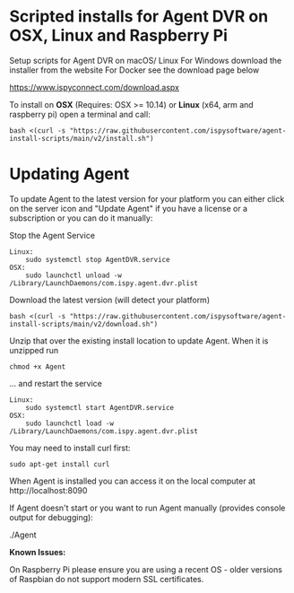# Scripted installs for Agent DVR on OSX, Linux and Raspberry Pi
Setup scripts for Agent DVR on macOS/ Linux
For Windows download the installer from the website
For Docker see the download page below

https://www.ispyconnect.com/download.aspx

To install on **OSX** (Requires: OSX >= 10.14) or **Linux** (x64, arm and raspberry pi) open a terminal and call:

    bash <(curl -s "https://raw.githubusercontent.com/ispysoftware/agent-install-scripts/main/v2/install.sh")

# Updating Agent

To update Agent to the latest version for your platform you can either click on the server icon and "Update Agent" if you have a license or a subscription or you can do it manually:

Stop the Agent Service

    Linux:
        sudo systemctl stop AgentDVR.service
    OSX:
        sudo launchctl unload -w /Library/LaunchDaemons/com.ispy.agent.dvr.plist

Download the latest version (will detect your platform)

    bash <(curl -s "https://raw.githubusercontent.com/ispysoftware/agent-install-scripts/main/v2/download.sh")
    
Unzip that over the existing install location to update Agent. When it is unzipped run

    chmod +x Agent
    
... and restart the service

    Linux: 
        sudo systemctl start AgentDVR.service
    OSX:
        sudo launchctl load -w /Library/LaunchDaemons/com.ispy.agent.dvr.plist

You may need to install curl first:

    sudo apt-get install curl

When Agent is installed you can access it on the local computer at http://localhost:8090


If Agent doesn't start or you want to run Agent manually (provides console output for debugging):

./Agent

**Known Issues:**

On Raspberry Pi please ensure you are using a recent OS - older versions of Raspbian do not support modern SSL certificates.
